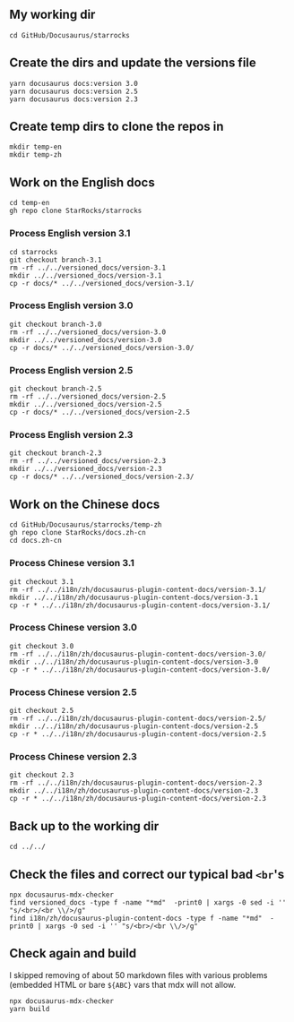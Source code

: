 
## My working dir

```shell
cd GitHub/Docusaurus/starrocks
```

## Create the dirs and update the versions file
```shell
yarn docusaurus docs:version 3.0
yarn docusaurus docs:version 2.5
yarn docusaurus docs:version 2.3
```

## Create temp dirs to clone the repos in
```shell
mkdir temp-en
mkdir temp-zh
```

## Work on the English docs

```shell
cd temp-en
gh repo clone StarRocks/starrocks
```

### Process English version 3.1

```shell
cd starrocks
git checkout branch-3.1
rm -rf ../../versioned_docs/version-3.1
mkdir ../../versioned_docs/version-3.1
cp -r docs/* ../../versioned_docs/version-3.1/
```

### Process English version 3.0

```shell
git checkout branch-3.0
rm -rf ../../versioned_docs/version-3.0
mkdir ../../versioned_docs/version-3.0
cp -r docs/* ../../versioned_docs/version-3.0/
```

### Process English version 2.5

```shell
git checkout branch-2.5
rm -rf ../../versioned_docs/version-2.5
mkdir ../../versioned_docs/version-2.5
cp -r docs/* ../../versioned_docs/version-2.5
```

### Process English version 2.3

```shell
git checkout branch-2.3
rm -rf ../../versioned_docs/version-2.3
mkdir ../../versioned_docs/version-2.3
cp -r docs/* ../../versioned_docs/version-2.3/
```

## Work on the Chinese docs

```shell
cd GitHub/Docusaurus/starrocks/temp-zh
gh repo clone StarRocks/docs.zh-cn
cd docs.zh-cn
```

### Process Chinese version 3.1

```shell
git checkout 3.1
rm -rf ../../i18n/zh/docusaurus-plugin-content-docs/version-3.1/
mkdir ../../i18n/zh/docusaurus-plugin-content-docs/version-3.1
cp -r * ../../i18n/zh/docusaurus-plugin-content-docs/version-3.1/
```

### Process Chinese version 3.0

```shell
git checkout 3.0
rm -rf ../../i18n/zh/docusaurus-plugin-content-docs/version-3.0/
mkdir ../../i18n/zh/docusaurus-plugin-content-docs/version-3.0
cp -r * ../../i18n/zh/docusaurus-plugin-content-docs/version-3.0/
```

### Process Chinese version 2.5

```shell
git checkout 2.5
rm -rf ../../i18n/zh/docusaurus-plugin-content-docs/version-2.5/
mkdir ../../i18n/zh/docusaurus-plugin-content-docs/version-2.5
cp -r * ../../i18n/zh/docusaurus-plugin-content-docs/version-2.5
```

### Process Chinese version 2.3

```shell
git checkout 2.3
rm -rf ../../i18n/zh/docusaurus-plugin-content-docs/version-2.3
mkdir ../../i18n/zh/docusaurus-plugin-content-docs/version-2.3
cp -r * ../../i18n/zh/docusaurus-plugin-content-docs/version-2.3
```

## Back up to the working dir

```shell
cd ../../
```

## Check the files and correct our typical bad `<br`'s

```shell
npx docusaurus-mdx-checker
find versioned_docs -type f -name "*md"  -print0 | xargs -0 sed -i '' "s/<br>/<br \\/>/g"
find i18n/zh/docusaurus-plugin-content-docs -type f -name "*md"  -print0 | xargs -0 sed -i '' "s/<br>/<br \\/>/g"
```

## Check again and build

I skipped removing of about 50 markdown files with various problems (embedded HTML or bare `${ABC}` vars that
mdx will not allow.

```shell
npx docusaurus-mdx-checker
yarn build
```
